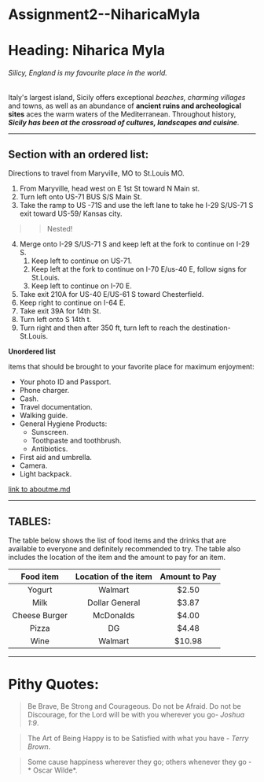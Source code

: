 # Assignment2--NiharicaMyla

# Heading: Niharica Myla
###### Silicy, England is my favourite place in the world.

Italy's largest island, Sicily offers exceptional *beaches, charming villages* and towns, as well as an abundance of **ancient ruins and archeological sites** aces the warm waters of the Mediterranean. Throughout history, ***Sicily has been at the crossroad of cultures, landscapes and cuisine***.

**********

## Section with an ordered list:

Directions to travel from Maryville, MO to St.Louis MO.

1. From Maryville, head west on E 1st St toward N Main st.<br>
2. Turn left onto US-71 BUS S/S Main St.<br>
3. Take the ramp to US -71S and use the left lane to take he I-29 S/US-71 S exit toward    US-59/ Kansas city.<br>
>>Nested!
4. Merge onto I-29 S/US-71 S and keep left at the fork to continue on I-29 S.<br>
    1. Keep left to continue on US-71.<br>
    2. Keep left at the fork to continue on I-70 E/us-40 E, follow signs for St.Louis.<br>
    3. Keep left to continue on I-70 E.<br>
5. Take exit 210A for US-40 E/US-61 S toward Chesterfield.<br>
6. Keep right to continue on I-64 E.<br>
7. Take exit 39A for 14th St.<br>
8. Turn left onto S 14th t.<br>
9. Turn right and then after 350 ft, turn left to reach the destination-St.Louis.<br> 

**Unordered list**

items that should be brought to your favorite place for maximum enjoyment:

- Your photo ID and Passport.
- Phone charger.
- Cash.
- Travel documentation.
- Walking guide.
- General Hygiene Products:
	- Sunscreen.
	- Toothpaste and toothbrush.
	- Antibiotics.
- First aid and umbrella.
- Camera.
- Light backpack.

[link to aboutme.md](https://github.com/NiharicaMyla/Assignment2-NiharicaMyla/blob/main/AboutMe.md)

*********
## TABLES:

The table below shows the list of food items and the drinks that are available to everyone and definitely recommended to try. The table also includes the location of the item and the amount to pay for an item.

| Food item | Location of the item | Amount to Pay |
|:--------:|:--------:|:----------:|
|Yogurt | Walmart |  $2.50 |
| Milk | Dollar General | $3.87 |
| Cheese Burger | McDonalds | $4.00 |
| Pizza | DG | $4.48 |
| Wine | Walmart | $10.98 |

-------------------

# Pithy Quotes:

> Be Brave, Be Strong and Courageous. Do not be Afraid. Do not be Discourage, for the Lord will be with you wherever you go- *Joshua 1:9*.

> The Art of Being Happy is to be Satisfied with what you have - *Terry Brown*.

> Some cause happiness wherever they go; others whenever they go - * Oscar Wilde*.

